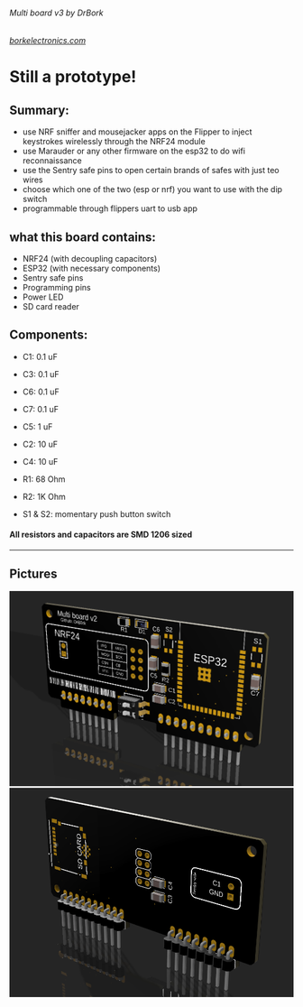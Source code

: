 ###### Multi board v3 by DrBork
###### [borkelectronics.com](https://borkelectronics.com)

# Still a prototype!

## Summary:
- use NRF sniffer and mousejacker apps on the Flipper to inject keystrokes wirelessly through the NRF24 module
- use Marauder or any other firmware on the esp32 to do wifi reconnaissance
- use the Sentry safe pins to open certain brands of safes with just teo wires
- choose which one of the two (esp or nrf) you want to use with the dip switch
- programmable through flippers uart to usb app

## what this board contains:
- NRF24 (with decoupling capacitors)
- ESP32 (with necessary components)
- Sentry safe pins
- Programming pins
- Power LED
- SD card reader

## Components:

- C1: 0.1 uF
- C3: 0.1 uF
- C6: 0.1 uF
- C7: 0.1 uF
- C5: 1 uF
- C2: 10 uF
- C4: 10 uF

- R1: 68 Ohm
- R2: 1K Ohm

- S1 & S2: momentary push button switch

#### All resistors and capacitors are SMD 1206 sized
***

## Pictures
![front](https://github.com/DrB0rk/Flipper-Zero-Boards/blob/main/Multi%20boards/Multi%20board%20v3/Pics/front.png)
![back](https://github.com/DrB0rk/Flipper-Zero-Boards/blob/main/Multi%20boards/Multi%20board%20v3/Pics/back.png)
